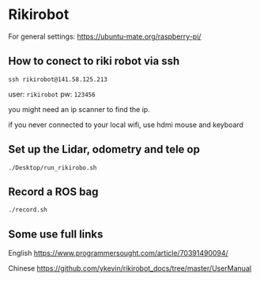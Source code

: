 # Rikirobot

For general settings:
https://ubuntu-mate.org/raspberry-pi/


## How to conect to riki robot via ssh


`ssh rikirobot@141.58.125.213`

user: `rikirobot`
pw: `123456`

you might need an ip scanner to find the ip.

if you never connected to your local wifi, use hdmi mouse and keyboard

## Set up the Lidar, odometry and tele op
`./Desktop/run_rikirobo.sh`

## Record a ROS bag
`./record.sh`

## Some use full links

English
https://www.programmersought.com/article/70391490094/

Chinese
https://github.com/ykevin/rikirobot_docs/tree/master/UserManual
